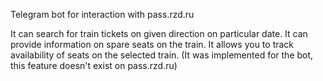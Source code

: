 Telegram bot for interaction with pass.rzd.ru

It can search for train tickets on given direction on particular date.
It can provide information on spare seats on the train.
It allows you to track availability of seats on the selected train. (It was implemented for the bot, this feature doesn't exist on pass.rzd.ru)
